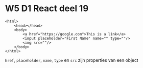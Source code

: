 # W5 D1 React deel 19
```
<html>
    <head></head>
    <body>
        <a href="https://google.com">This is a link</a>
        <input placeholder="First Name" name="" type=""/>
        <img src=""/>
    </body>
</html>
```

`href`, `placeholder`, `name`, `type` en `src` zijn properties van een object

